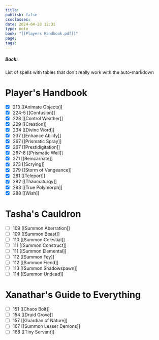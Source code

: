 ```yaml
---
title: 
publish: false
cssclasses: 
date: 2024-04-20 12:31
type: note
book: "[[Players Handbook.pdf]]"
page: 
tags:
---
```

##### Back: 

List of spells with tables that don't really work with the auto-markdown

# Player's Handbook
- [x] 213 [[Animate Objects]]
- [x] 224-5 [[Confusion]]
- [x] 228 [[Control Weather]]
- [x] 229 [[Creation]]
- [x] 234 [[Divine Word]]
- [x] 237 [[Enhance Ability]]
- [x] 267 [[Prismatic Spray]]
- [x] 267 [[Prestidigitation]]
- [x] 267-8 [[Prismatic Wall]]
- [x] 271 [[Reincarnate]]
- [x] 273 [[Scrying]]
- [x] 279 [[Storm of Vengeance]]
- [x] 281 [[Teleport]]
- [x] 282 [[Thaumaturgy]]
- [x] 283 [[True Polymorph]]
- [x] 288 [[Wish]]

# Tasha's Cauldron
- [ ] 109 [[Summon Aberration]]
- [ ] 109 [[Summon Beast]]
- [ ] 110 [[Summon Celestial]]
- [ ] 111 [[Summon Construct]]
- [ ] 111 [[Summon Elemental]]
- [ ] 112 [[Summon Fey]]
- [ ] 112 [[Summon Fiend]]
- [ ] 113 [[Summon Shadowspawn]]
- [ ] 114 [[Summon Undead]]

# Xanathar's Guide to Everything
- [ ] 151 [[Chaos Bolt]]
- [ ] 154 [[Druid Grove]]
- [ ] 157 [[Guardian of Nature]]
- [ ] 167 [[Summon Lesser Demons]]
- [ ] 168 [[Tiny Servant]]